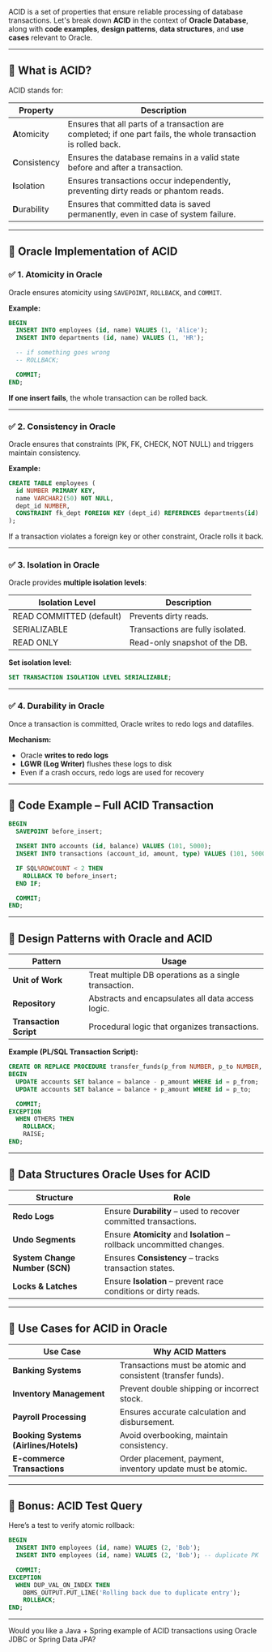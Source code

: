 ACID is a set of properties that ensure reliable processing of database transactions. Let's break down **ACID** in the context of **Oracle Database**, along with **code examples**, **design patterns**, **data structures**, and **use cases** relevant to Oracle.

---

## 🔸 What is ACID?

ACID stands for:

| Property    | Description |
|-------------|-------------|
| **A**tomicity | Ensures that all parts of a transaction are completed; if one part fails, the whole transaction is rolled back. |
| **C**onsistency | Ensures the database remains in a valid state before and after a transaction. |
| **I**solation | Ensures transactions occur independently, preventing dirty reads or phantom reads. |
| **D**urability | Ensures that committed data is saved permanently, even in case of system failure. |

---

## 🔸 Oracle Implementation of ACID

### ✅ 1. Atomicity in Oracle

Oracle ensures atomicity using `SAVEPOINT`, `ROLLBACK`, and `COMMIT`.

**Example:**
```sql
BEGIN
  INSERT INTO employees (id, name) VALUES (1, 'Alice');
  INSERT INTO departments (id, name) VALUES (1, 'HR');

  -- if something goes wrong
  -- ROLLBACK;

  COMMIT;
END;
```

**If one insert fails**, the whole transaction can be rolled back.

---

### ✅ 2. Consistency in Oracle

Oracle ensures that constraints (PK, FK, CHECK, NOT NULL) and triggers maintain consistency.

**Example:**
```sql
CREATE TABLE employees (
  id NUMBER PRIMARY KEY,
  name VARCHAR2(50) NOT NULL,
  dept_id NUMBER,
  CONSTRAINT fk_dept FOREIGN KEY (dept_id) REFERENCES departments(id)
);
```

If a transaction violates a foreign key or other constraint, Oracle rolls it back.

---

### ✅ 3. Isolation in Oracle

Oracle provides **multiple isolation levels**:

| Isolation Level         | Description |
|-------------------------|-------------|
| READ COMMITTED (default)| Prevents dirty reads. |
| SERIALIZABLE            | Transactions are fully isolated. |
| READ ONLY               | Read-only snapshot of the DB. |

**Set isolation level:**
```sql
SET TRANSACTION ISOLATION LEVEL SERIALIZABLE;
```

---

### ✅ 4. Durability in Oracle

Once a transaction is committed, Oracle writes to redo logs and datafiles.

**Mechanism:**
- Oracle **writes to redo logs**
- **LGWR (Log Writer)** flushes these logs to disk
- Even if a crash occurs, redo logs are used for recovery

---

## 🔸 Code Example – Full ACID Transaction

```sql
BEGIN
  SAVEPOINT before_insert;

  INSERT INTO accounts (id, balance) VALUES (101, 5000);
  INSERT INTO transactions (account_id, amount, type) VALUES (101, 5000, 'CREDIT');

  IF SQL%ROWCOUNT < 2 THEN
    ROLLBACK TO before_insert;
  END IF;

  COMMIT;
END;
```

---

## 🔸 Design Patterns with Oracle and ACID

| Pattern | Usage |
|--------|--------|
| **Unit of Work** | Treat multiple DB operations as a single transaction. |
| **Repository** | Abstracts and encapsulates all data access logic. |
| **Transaction Script** | Procedural logic that organizes transactions. |

**Example (PL/SQL Transaction Script):**
```sql
CREATE OR REPLACE PROCEDURE transfer_funds(p_from NUMBER, p_to NUMBER, p_amount NUMBER) AS
BEGIN
  UPDATE accounts SET balance = balance - p_amount WHERE id = p_from;
  UPDATE accounts SET balance = balance + p_amount WHERE id = p_to;

  COMMIT;
EXCEPTION
  WHEN OTHERS THEN
    ROLLBACK;
    RAISE;
END;
```

---

## 🔸 Data Structures Oracle Uses for ACID

| Structure | Role |
|----------|------|
| **Redo Logs** | Ensure **Durability** – used to recover committed transactions. |
| **Undo Segments** | Ensure **Atomicity** and **Isolation** – rollback uncommitted changes. |
| **System Change Number (SCN)** | Ensures **Consistency** – tracks transaction states. |
| **Locks & Latches** | Ensure **Isolation** – prevent race conditions or dirty reads. |

---

## 🔸 Use Cases for ACID in Oracle

| Use Case | Why ACID Matters |
|----------|------------------|
| **Banking Systems** | Transactions must be atomic and consistent (transfer funds). |
| **Inventory Management** | Prevent double shipping or incorrect stock. |
| **Payroll Processing** | Ensures accurate calculation and disbursement. |
| **Booking Systems (Airlines/Hotels)** | Avoid overbooking, maintain consistency. |
| **E-commerce Transactions** | Order placement, payment, inventory update must be atomic. |

---

## 🔸 Bonus: ACID Test Query

Here’s a test to verify atomic rollback:

```sql
BEGIN
  INSERT INTO employees (id, name) VALUES (2, 'Bob');
  INSERT INTO employees (id, name) VALUES (2, 'Bob'); -- duplicate PK

  COMMIT;
EXCEPTION
  WHEN DUP_VAL_ON_INDEX THEN
    DBMS_OUTPUT.PUT_LINE('Rolling back due to duplicate entry');
    ROLLBACK;
END;
```

---

Would you like a Java + Spring example of ACID transactions using Oracle JDBC or Spring Data JPA?
